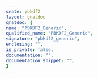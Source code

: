 ```yaml
---
crate: pbkdf2
layout: gnatdoc
gnatdoc: {
name: "PBKDF2_Generic",
qualified_name: "PBKDF2_Generic",
signature: "pbkdf2_generic",
enclosing: "",
is_private: false,
documentation: "",
documentation_snippet: "",
}
---
```


